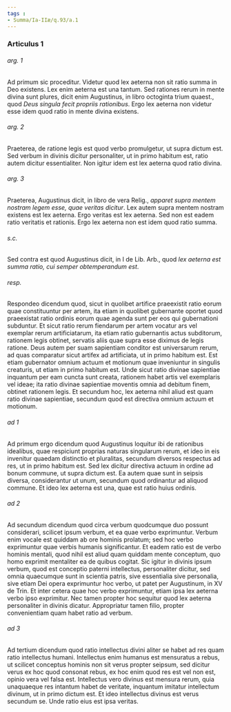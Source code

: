 ```yaml
---
tags : 
- Summa/Ia-IIæ/q.93/a.1
---
```


### Articulus 1

###### arg. 1
Ad primum sic proceditur. Videtur quod lex aeterna non sit ratio summa in Deo existens. Lex enim aeterna est una tantum. Sed rationes rerum in mente divina sunt plures, dicit enim Augustinus, in libro octoginta trium quaest., quod *Deus singula fecit propriis rationibus*. Ergo lex aeterna non videtur esse idem quod ratio in mente divina existens.

###### arg. 2
Praeterea, de ratione legis est quod verbo promulgetur, ut supra dictum est. Sed verbum in divinis dicitur personaliter, ut in primo habitum est, ratio autem dicitur essentialiter. Non igitur idem est lex aeterna quod ratio divina.

###### arg. 3
Praeterea, Augustinus dicit, in libro de vera Relig., *apparet supra mentem nostram legem esse, quae veritas dicitur*. Lex autem supra mentem nostram existens est lex aeterna. Ergo veritas est lex aeterna. Sed non est eadem ratio veritatis et rationis. Ergo lex aeterna non est idem quod ratio summa.

###### s.c.
Sed contra est quod Augustinus dicit, in I de Lib. Arb., quod *lex aeterna est summa ratio, cui semper obtemperandum est*.

###### resp.
Respondeo dicendum quod, sicut in quolibet artifice praeexistit ratio eorum quae constituuntur per artem, ita etiam in quolibet gubernante oportet quod praeexistat ratio ordinis eorum quae agenda sunt per eos qui gubernationi subduntur. Et sicut ratio rerum fiendarum per artem vocatur ars vel exemplar rerum artificiatarum, ita etiam ratio gubernantis actus subditorum, rationem legis obtinet, servatis aliis quae supra esse diximus de legis ratione. Deus autem per suam sapientiam conditor est universarum rerum, ad quas comparatur sicut artifex ad artificiata, ut in primo habitum est. Est etiam gubernator omnium actuum et motionum quae inveniuntur in singulis creaturis, ut etiam in primo habitum est. Unde sicut ratio divinae sapientiae inquantum per eam cuncta sunt creata, rationem habet artis vel exemplaris vel ideae; ita ratio divinae sapientiae moventis omnia ad debitum finem, obtinet rationem legis. Et secundum hoc, lex aeterna nihil aliud est quam ratio divinae sapientiae, secundum quod est directiva omnium actuum et motionum.

###### ad 1
Ad primum ergo dicendum quod Augustinus loquitur ibi de rationibus idealibus, quae respiciunt proprias naturas singularum rerum, et ideo in eis invenitur quaedam distinctio et pluralitas, secundum diversos respectus ad res, ut in primo habitum est. Sed lex dicitur directiva actuum in ordine ad bonum commune, ut supra dictum est. Ea autem quae sunt in seipsis diversa, considerantur ut unum, secundum quod ordinantur ad aliquod commune. Et ideo lex aeterna est una, quae est ratio huius ordinis.

###### ad 2
Ad secundum dicendum quod circa verbum quodcumque duo possunt considerari, scilicet ipsum verbum, et ea quae verbo exprimuntur. Verbum enim vocale est quiddam ab ore hominis prolatum; sed hoc verbo exprimuntur quae verbis humanis significantur. Et eadem ratio est de verbo hominis mentali, quod nihil est aliud quam quiddam mente conceptum, quo homo exprimit mentaliter ea de quibus cogitat. Sic igitur in divinis ipsum verbum, quod est conceptio paterni intellectus, personaliter dicitur, sed omnia quaecumque sunt in scientia patris, sive essentialia sive personalia, sive etiam Dei opera exprimuntur hoc verbo, ut patet per Augustinum, in XV de Trin. Et inter cetera quae hoc verbo exprimuntur, etiam ipsa lex aeterna verbo ipso exprimitur. Nec tamen propter hoc sequitur quod lex aeterna personaliter in divinis dicatur. Appropriatur tamen filio, propter convenientiam quam habet ratio ad verbum.

###### ad 3
Ad tertium dicendum quod ratio intellectus divini aliter se habet ad res quam ratio intellectus humani. Intellectus enim humanus est mensuratus a rebus, ut scilicet conceptus hominis non sit verus propter seipsum, sed dicitur verus ex hoc quod consonat rebus, ex hoc enim quod res est vel non est, opinio vera vel falsa est. Intellectus vero divinus est mensura rerum, quia unaquaeque res intantum habet de veritate, inquantum imitatur intellectum divinum, ut in primo dictum est. Et ideo intellectus divinus est verus secundum se. Unde ratio eius est ipsa veritas.


